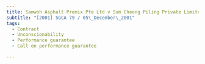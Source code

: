 ```yaml
---
title: Samwoh Asphalt Premix Pte Ltd v Sum Cheong Piling Private Limited and Another 
subtitle: "[2001] SGCA 79 / 05\_December\_2001"
tags:
  - Contract
  - Unconscionability
  - Performance guarantee
  - Call on performance guarantee

---
```


